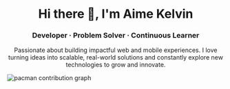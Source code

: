 <h1 align="center">
  Hi there 👋, I'm Aime Kelvin
</h1>

<h3 align="center">
  Developer · Problem Solver · Continuous Learner
</h3>

<p align="center">
  Passionate about building impactful web and mobile experiences. I love turning ideas into scalable, real-world solutions and constantly explore new technologies to grow and innovate.
</p>

<picture>
  <source media="(prefers-color-scheme: dark)" srcset="https://raw.githubusercontent.com/AimeKelvin/AimeKelvin/output/pacman-contribution-graph-dark.svg">
  <source media="(prefers-color-scheme: light)" srcset="https://raw.githubusercontent.com/AimeKelvin/AimeKelvin/output/pacman-contribution-graph.svg">
  <img alt="pacman contribution graph" src="https://raw.githubusercontent.com/AimeKelvin/AimeKelvin/output/pacman-contribution-graph.svg">
</picture>
